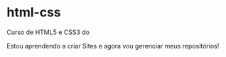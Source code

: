 # html-css
Curso de HTML5 e CSS3 do 

Estou aprendendo a criar Sites e agora vou gerenciar meus repositórios!
